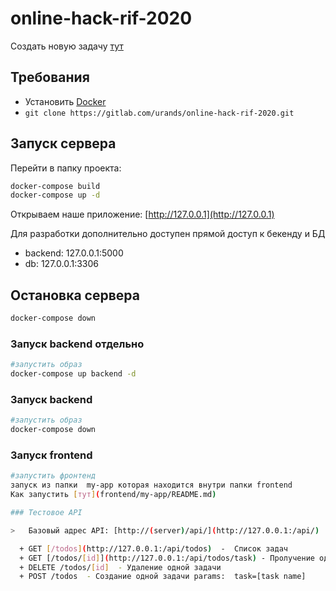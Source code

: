 # online-hack-rif-2020

Создать новую задачу [тут](https://gitlab.com/urands/online-hack-rif-2020/-/issues)

## Требования

- Установить [Docker](https://www.docker.com/products/docker-desktop)
- `git clone https://gitlab.com/urands/online-hack-rif-2020.git`

## Запуск сервера

Перейти в папку проекта:

```bash
docker-compose build
docker-compose up -d
```

Открываем наше приложение: [http://127.0.0.1](http://127.0.0.1)

Для разработки дополнительно доступен прямой доступ к бекенду и БД

- backend: 127.0.0.1:5000
- db: 127.0.0.1:3306

## Остановка сервера

```bash
docker-compose down
```

### Запуск backend отдельно

```bash
#запустить образ
docker-compose up backend -d
```

### Запуск backend

```bash
#запустить образ
docker-compose down
```

### Запуск frontend

```bash
#запустить фронтенд
запуск из папки  my-app которая находится внутри папки frontend
Как запустить [тут](frontend/my-app/README.md)

### Тестовое API

>   Базовый адрес API: [http://(server)/api/](http://127.0.0.1:/api/)

  + GET [/todos](http://127.0.0.1:/api/todos)  -  Список задач
  + GET [/todos/[id]](http://127.0.0.1:/api/todos/task) - Пролучение одной задачи
  + DELETE /todos/[id]  - Удаление одной задачи
  + POST /todos  - Создание одной задачи params:  task=[task name]
```
